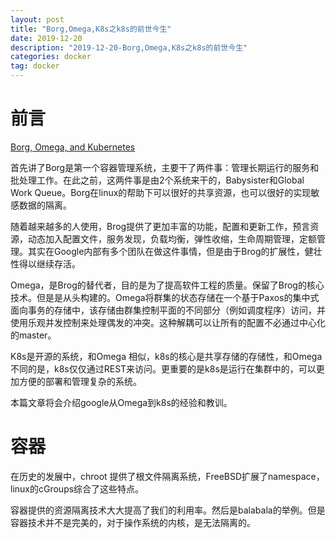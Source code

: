 ```yaml
---
layout: post
title: "Borg,Omega,K8s之k8s的前世今生"
date: 2019-12-20
description: "2019-12-20-Borg,Omega,K8s之k8s的前世今生"
categories: docker
tag: docker
---
```


<!--ts-->

<!--te-->

# 前言

[Borg, Omega, and Kubernetes](https://static.googleusercontent.com/media/research.google.com/zh-CN//pubs/archive/44843.pdf) 



首先讲了Borg是第一个容器管理系统，主要干了两件事：管理长期运行的服务和批处理工作。在此之前，这两件事是由2个系统来干的，Babysister和Global Work Queue。Borg在linux的帮助下可以很好的共享资源，也可以很好的实现敏感数据的隔离。

随着越来越多的人使用，Brog提供了更加丰富的功能，配置和更新工作，预言资源，动态加入配置文件，服务发现，负载均衡，弹性收缩，生命周期管理，定额管理。其实在Google内部有多个团队在做这件事情，但是由于Brog的扩展性，健壮性得以继续存活。

Omega，是Brog的替代者，目的是为了提高软件工程的质量。保留了Brog的核心技术。但是是从头构建的。Omega将群集的状态存储在一个基于Paxos的集中式面向事务的存储中，该存储由群集控制平面的不同部分（例如调度程序）访问，并使用乐观并发控制来处理偶发的冲突。这种解耦可以让所有的配置不必通过中心化的master。

K8s是开源的系统，和Omega 相似，k8s的核心是共享存储的存储性，和Omega 不同的是，k8s仅仅通过REST来访问。更重要的是k8s是运行在集群中的，可以更加方便的部署和管理复杂的系统。

本篇文章将会介绍google从Omega到k8s的经验和教训。

# 容器

在历史的发展中，chroot 提供了根文件隔离系统，FreeBSD扩展了namespace，linux的cGroups综合了这些特点。

容器提供的资源隔离技术大大提高了我们的利用率。然后是balabala的举例。但是容器技术并不是完美的，对于操作系统的内核，是无法隔离的。

































